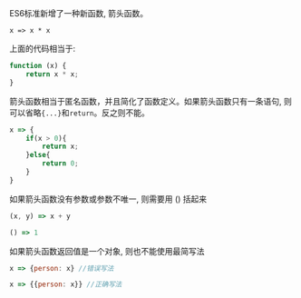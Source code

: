 ES6标准新增了一种新函数, 箭头函数。

`x => x * x`

上面的代码相当于: 

```javascript
function (x) {
    return x * x;
}
```

箭头函数相当于匿名函数，并且简化了函数定义。如果箭头函数只有一条语句, 则可以省略`{...}`和`return`。反之则不能。

```javascript
x => {
    if(x > 0){
        return x;
    }else{
        return 0;
    }
}
```

如果箭头函数没有参数或参数不唯一, 则需要用 () 括起来

```javascript
(x, y) => x + y

() => 1
```

如果箭头函数返回值是一个对象, 则也不能使用最简写法

```javascript
x => {person: x} //错误写法

x => {{person: x}} //正确写法
```